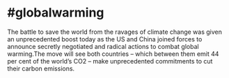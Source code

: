 # #globalwarming

The battle to save the world from the ravages of climate change was
given an unprecedented boost today as the US and China joined forces
to announce secretly negotiated and radical actions to combat global
warming.The move will see both countries – which between them emit 44
per cent of the world’s CO2 – make unprecedented commitments to cut
their carbon emissions.












